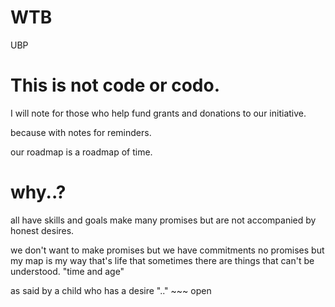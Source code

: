 # WTB
UBP
# This is not code or codo.  
I will note for those who help fund grants and donations to our initiative.

because with notes for reminders. 

our roadmap is a roadmap of time. 

# why..? 

all have skills and goals make many promises but are not accompanied by honest desires. 

we don't want to make promises but we have commitments no promises but my map is my way that's life that sometimes there are things that can't be understood. "time and age" 

as said by a child who has a desire ".." ~~~ open                          
